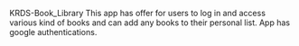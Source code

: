 KRDS-Book_Library
This app has offer for users to log in and access various kind of books and can add any books to their personal list. App has google authentications.
